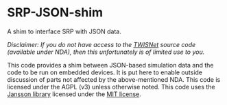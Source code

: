 SRP-JSON-shim
=============

A shim to interface SRP with JSON data.

*Disclaimer: If you do not have access to the [TWISNet](http://twisnet.eu/) source 
code (available under NDA), then this unfortunately is of limited use to you.*

This code provides a shim between JSON-based simulation data and the 
code to be run on embedded devices. It is put here to enable outside discussion of
parts not affected by the above-mentioned NDA. This code is licensed under the AGPL (v3)
unless otherwise noted. This code uses the [Jansson library](http://www.digip.org/jansson/)
licensed under the [MIT license](http://www.opensource.org/licenses/mit-license.php).

